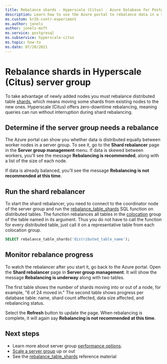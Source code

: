 ```yaml
---
title: Rebalance shards - Hyperscale (Citus) - Azure Database for PostgreSQL
description: Learn how to use the Azure portal to rebalance data in a server group using the Shard rebalancer.
ms.custom: kr2b-contr-experiment
ms.author: jonels
author: jonels-msft
ms.service: postgresql
ms.subservice: hyperscale-citus
ms.topic: how-to
ms.date: 07/20/2021
---
```


# Rebalance shards in Hyperscale (Citus) server group

To take advantage of newly added nodes you must rebalance distributed table
[shards](concepts-distributed-data.md#shards), which means moving
some shards from existing nodes to the new ones. Hyperscale (Citus) offers
zero-downtime rebalancing, meaning queries can run without interruption during
shard rebalancing.

## Determine if the server group needs a rebalance

The Azure portal can show you whether data is distributed equally between
worker nodes in a server group. To see it, go to the **Shard rebalancer** page
in the **Server group management** menu. If data is skewed between workers,
you'll see the message **Rebalancing is recommended**, along with a list of the
size of each node.

If data is already balanced, you'll see the message **Rebalancing is not
recommended at this time**.

## Run the shard rebalancer

To start the shard rebalancer, you need to connect to the coordinator node of
the server group and run the
[rebalance_table_shards](reference-functions.md#rebalance_table_shards)
SQL function on distributed tables. The function rebalances all tables in the
[colocation](concepts-colocation.md) group of the table named in its
argument. Thus you do not have to call the function for every distributed
table, just call it on a representative table from each colocation group.

```sql
SELECT rebalance_table_shards('distributed_table_name');
```

## Monitor rebalance progress

To watch the rebalancer after you start it, go back to the Azure portal. Open
the **Shard rebalancer** page in **Server group management**. It will show the
message **Rebalancing is underway** along with two tables.

The first table shows the number of shards moving into or out of a node, for
example, "6 of 24 moved in." The second table shows progress per database
table: name, shard count affected, data size affected, and rebalancing status.

Select the **Refresh** button to update the page. When rebalancing is complete,
it will again say **Rebalancing is not recommended at this time**.

## Next steps

- Learn more about server group [performance options](resources-compute.md).
- [Scale a server group](howto-scale-grow.md) up or out
- See the
  [rebalance_table_shards](reference-functions.md#rebalance_table_shards)
  reference material
